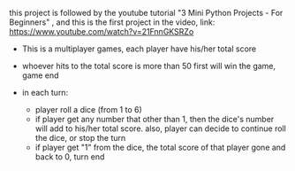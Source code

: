 this project is followed by the youtube tutorial "3 Mini Python Projects - For Beginners" , 
and this is the first project in the video, link:
https://www.youtube.com/watch?v=21FnnGKSRZo



* This is a multiplayer games, each player have his/her total score
* whoever hits to the total score is more than 50 first will win the game, game end
  
* in each turn:
  - player roll a dice (from 1 to 6)
  - if player get any number that other than 1, then the dice's number will add to his/her total score. also, player can decide to continue roll the dice, or stop the turn 
  - if player get "1" from the dice, the total score of that player gone and back to 0, turn end
